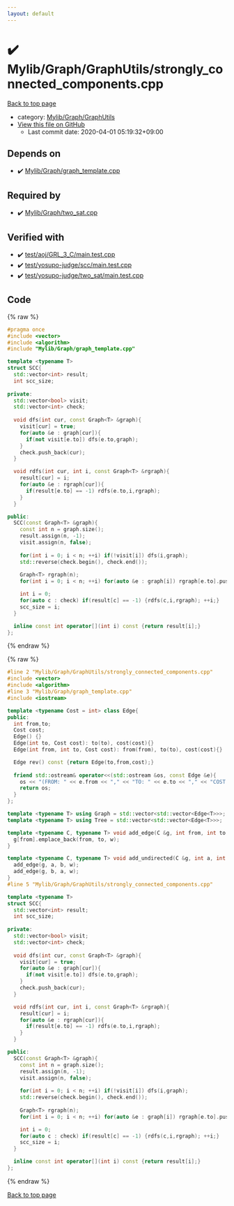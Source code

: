 ```yaml
---
layout: default
---
```


<!-- mathjax config similar to math.stackexchange -->
<script type="text/javascript" async
  src="https://cdnjs.cloudflare.com/ajax/libs/mathjax/2.7.5/MathJax.js?config=TeX-MML-AM_CHTML">
</script>
<script type="text/x-mathjax-config">
  MathJax.Hub.Config({
    TeX: { equationNumbers: { autoNumber: "AMS" }},
    tex2jax: {
      inlineMath: [ ['$','$'] ],
      processEscapes: true
    },
    "HTML-CSS": { matchFontHeight: false },
    displayAlign: "left",
    displayIndent: "2em"
  });
</script>

<script type="text/javascript" src="https://cdnjs.cloudflare.com/ajax/libs/jquery/3.4.1/jquery.min.js"></script>
<script src="https://cdn.jsdelivr.net/npm/jquery-balloon-js@1.1.2/jquery.balloon.min.js" integrity="sha256-ZEYs9VrgAeNuPvs15E39OsyOJaIkXEEt10fzxJ20+2I=" crossorigin="anonymous"></script>
<script type="text/javascript" src="../../../../assets/js/copy-button.js"></script>
<link rel="stylesheet" href="../../../../assets/css/copy-button.css" />


# :heavy_check_mark: Mylib/Graph/GraphUtils/strongly_connected_components.cpp

<a href="../../../../index.html">Back to top page</a>

* category: <a href="../../../../index.html#0520734517f09caa086d1aa01fa4b9e4">Mylib/Graph/GraphUtils</a>
* <a href="{{ site.github.repository_url }}/blob/master/Mylib/Graph/GraphUtils/strongly_connected_components.cpp">View this file on GitHub</a>
    - Last commit date: 2020-04-01 05:19:32+09:00




## Depends on

* :heavy_check_mark: <a href="../graph_template.cpp.html">Mylib/Graph/graph_template.cpp</a>


## Required by

* :heavy_check_mark: <a href="../two_sat.cpp.html">Mylib/Graph/two_sat.cpp</a>


## Verified with

* :heavy_check_mark: <a href="../../../../verify/test/aoj/GRL_3_C/main.test.cpp.html">test/aoj/GRL_3_C/main.test.cpp</a>
* :heavy_check_mark: <a href="../../../../verify/test/yosupo-judge/scc/main.test.cpp.html">test/yosupo-judge/scc/main.test.cpp</a>
* :heavy_check_mark: <a href="../../../../verify/test/yosupo-judge/two_sat/main.test.cpp.html">test/yosupo-judge/two_sat/main.test.cpp</a>


## Code

<a id="unbundled"></a>
{% raw %}
```cpp
#pragma once
#include <vector>
#include <algorithm>
#include "Mylib/Graph/graph_template.cpp"

template <typename T>
struct SCC{
  std::vector<int> result;
  int scc_size;
  
private:
  std::vector<bool> visit;
  std::vector<int> check;
  
  void dfs(int cur, const Graph<T> &graph){
    visit[cur] = true;
    for(auto &e : graph[cur]){
      if(not visit[e.to]) dfs(e.to,graph);
    }
    check.push_back(cur);
  }

  void rdfs(int cur, int i, const Graph<T> &rgraph){
    result[cur] = i;
    for(auto &e : rgraph[cur]){
      if(result[e.to] == -1) rdfs(e.to,i,rgraph);
    }
  }

public:
  SCC(const Graph<T> &graph){
    const int n = graph.size();
    result.assign(n, -1);
    visit.assign(n, false);
    
    for(int i = 0; i < n; ++i) if(!visit[i]) dfs(i,graph);
    std::reverse(check.begin(), check.end());
    
    Graph<T> rgraph(n);
    for(int i = 0; i < n; ++i) for(auto &e : graph[i]) rgraph[e.to].push_back(e.rev());

    int i = 0;
    for(auto c : check) if(result[c] == -1) {rdfs(c,i,rgraph); ++i;}
    scc_size = i;
  }

  inline const int operator[](int i) const {return result[i];}
};

```
{% endraw %}

<a id="bundled"></a>
{% raw %}
```cpp
#line 2 "Mylib/Graph/GraphUtils/strongly_connected_components.cpp"
#include <vector>
#include <algorithm>
#line 3 "Mylib/Graph/graph_template.cpp"
#include <iostream>

template <typename Cost = int> class Edge{
public:
  int from,to;
  Cost cost;
  Edge() {}
  Edge(int to, Cost cost): to(to), cost(cost){}
  Edge(int from, int to, Cost cost): from(from), to(to), cost(cost){}

  Edge rev() const {return Edge(to,from,cost);}
  
  friend std::ostream& operator<<(std::ostream &os, const Edge &e){
    os << "(FROM: " << e.from << "," << "TO: " << e.to << "," << "COST: " << e.cost << ")";
    return os;
  }
};

template <typename T> using Graph = std::vector<std::vector<Edge<T>>>;
template <typename T> using Tree = std::vector<std::vector<Edge<T>>>;

template <typename C, typename T> void add_edge(C &g, int from, int to, T w){
  g[from].emplace_back(from, to, w);
}

template <typename C, typename T> void add_undirected(C &g, int a, int b, T w){
  add_edge(g, a, b, w);
  add_edge(g, b, a, w);
}
#line 5 "Mylib/Graph/GraphUtils/strongly_connected_components.cpp"

template <typename T>
struct SCC{
  std::vector<int> result;
  int scc_size;
  
private:
  std::vector<bool> visit;
  std::vector<int> check;
  
  void dfs(int cur, const Graph<T> &graph){
    visit[cur] = true;
    for(auto &e : graph[cur]){
      if(not visit[e.to]) dfs(e.to,graph);
    }
    check.push_back(cur);
  }

  void rdfs(int cur, int i, const Graph<T> &rgraph){
    result[cur] = i;
    for(auto &e : rgraph[cur]){
      if(result[e.to] == -1) rdfs(e.to,i,rgraph);
    }
  }

public:
  SCC(const Graph<T> &graph){
    const int n = graph.size();
    result.assign(n, -1);
    visit.assign(n, false);
    
    for(int i = 0; i < n; ++i) if(!visit[i]) dfs(i,graph);
    std::reverse(check.begin(), check.end());
    
    Graph<T> rgraph(n);
    for(int i = 0; i < n; ++i) for(auto &e : graph[i]) rgraph[e.to].push_back(e.rev());

    int i = 0;
    for(auto c : check) if(result[c] == -1) {rdfs(c,i,rgraph); ++i;}
    scc_size = i;
  }

  inline const int operator[](int i) const {return result[i];}
};

```
{% endraw %}

<a href="../../../../index.html">Back to top page</a>

